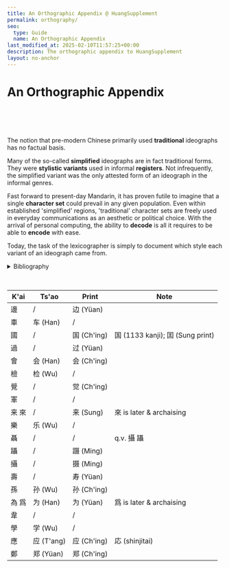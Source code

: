 ```yaml
---
title: An Orthographic Appendix @ HuangSupplement
permalink: orthography/
seo:
  type: Guide
  name: An Orthographic Appendix
last_modified_at: 2025-02-10T11:57:25+00:00
description: The orthographic appendix to HuangSupplement
layout: no-anchor
---
```

# An Orthographic Appendix
&nbsp;  
&nbsp;  
&nbsp;  
&nbsp;  
The notion that pre-modern Chinese primarily used **traditional** ideographs has no factual basis.

Many of the so-called **simplified** ideographs are in fact traditional forms. They were **stylistic variants** used in informal **registers**. Not infrequently, the simplified variant was the only attested form of an ideograph in the informal genres.

Fast forward to present-day Mandarin, it has proven futile to imagine that a single **character set** could prevail in any given population. Even within established 'simplified' regions, 'traditional' character sets are freely used in everyday communications as an aesthetic or political choice. With the arrival of personal computing, the ability to **decode** is all it requires to be able to **encode** with ease.

Today, the task of the lexicographer is simply to document which style each variant of an ideograph came from.

<p>
  <details>
    <summary>Bibliography</summary>
    <h3>Source</h3>
    <ul>
      <li>Hagihara, Yoshio, '「国」と「囯」の文字を考える',『駒澤短大國文』, 33 (2003), 132.</li>
      <li>Liu, Fu, and Li Chia-jui (eds),『宋元以來俗字譜』(Peking, 1930).</li>
      <li>National Academy for Educational Research, <a href="https://dict.variants.moe.edu.tw">異體字字典</a> (14th edn, 2024).</li>
      <li>Tseng, Liang, and Ch'en Min (eds),『明清小說俗字典』(Yangchow, 2018).</li>
      <li>Wu, Li-yeh, and Ch'en Shuang-hsin, 'Ts'ao shu k'ai hua tzu yen chiu', <em>Chung kuo wen tzu yen chiu</em>, 29 (2019), 159–63.</li>
    </ul>
  </details>
</p>

&nbsp;  
<!-- Anything not in the table must be before this comment. -->

K'ai|Ts'ao|Print|Note
---|---|---|---
邊|/|边 (Yüan)|
車|车 (Han)|/|
國|/|国 (Ch'ing)|国 (1133 kanji); 囯 (Sung print)
過|/|过 (Yüan)|
會|会 (Han)|会 (Ch'ing)|
檢|检 (Wu)|/|
覺|/|觉 (Ch'ing)|
軍|/|/|
来 來|/|来 (Sung)|來 is later & archaising
樂|乐 (Wu)|/|
聶|/|/|q.v. 攝 躡
躡|/|蹑 (Ming)|
攝|/|摄 (Ming)|
壽|/|寿 (Yüan)|
孫|孙 (Wu)|孙 (Ch'ing)|
為 爲|为 (Han)|为 (Yüan)|爲 is later & archaising
韋|/|/|
學|学 (Wu)|/|
應|应 (T'ang)|应 (Ch'ing)|応 (shinjitai)
鄭|郑 (Yüan)|郑 (Ch'ing)|

